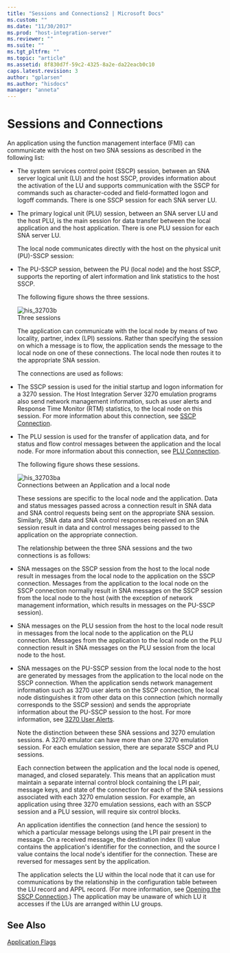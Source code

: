 ```yaml
---
title: "Sessions and Connections2 | Microsoft Docs"
ms.custom: ""
ms.date: "11/30/2017"
ms.prod: "host-integration-server"
ms.reviewer: ""
ms.suite: ""
ms.tgt_pltfrm: ""
ms.topic: "article"
ms.assetid: 8f830d7f-59c2-4325-8a2e-da22eacb0c10
caps.latest.revision: 3
author: "gplarsen"
ms.author: "hisdocs"
manager: "anneta"
---
```

# Sessions and Connections
An application using the function management interface (FMI) can communicate with the host on two SNA sessions as described in the following list:  
  
- The system services control point (SSCP) session, between an SNA server logical unit (LU) and the host SSCP, provides information about the activation of the LU and supports communication with the SSCP for commands such as character-coded and field-formatted logon and logoff commands. There is one SSCP session for each SNA server LU.  
  
- The primary logical unit (PLU) session, between an SNA server LU and the host PLU, is the main session for data transfer between the local application and the host application. There is one PLU session for each SNA server LU.  
  
  The local node communicates directly with the host on the physical unit (PU)-SSCP session:  
  
- The PU-SSCP session, between the PU (local node) and the host SSCP, supports the reporting of alert information and link statistics to the host SSCP.  
  
  The following figure shows the three sessions.  
  
  ![](../core/media/his-32703b.gif "his_32703b")  
  Three sessions  
  
  The application can communicate with the local node by means of two locality, partner, index (LPI) sessions. Rather than specifying the session on which a message is to flow, the application sends the message to the local node on one of these connections. The local node then routes it to the appropriate SNA session.  
  
  The connections are used as follows:  
  
- The SSCP session is used for the initial startup and logon information for a 3270 session. The Host Integration Server 3270 emulation programs also send network management information, such as user alerts and Response Time Monitor (RTM) statistics, to the local node on this session. For more information about this connection, see [SSCP Connection](../core/sscp-connection1.md).  
  
- The PLU session is used for the transfer of application data, and for status and flow control messages between the application and the local node. For more information about this connection, see [PLU Connection](../core/plu-connection2.md).  
  
  The following figure shows these sessions.  
  
  ![](../core/media/his-32703ba.gif "his_32703ba")  
  Connections between an Application and a local node  
  
  These sessions are specific to the local node and the application. Data and status messages passed across a connection result in SNA data and SNA control requests being sent on the appropriate SNA session. Similarly, SNA data and SNA control responses received on an SNA session result in data and control messages being passed to the application on the appropriate connection.  
  
  The relationship between the three SNA sessions and the two connections is as follows:  
  
- SNA messages on the SSCP session from the host to the local node result in messages from the local node to the application on the SSCP connection. Messages from the application to the local node on the SSCP connection normally result in SNA messages on the SSCP session from the local node to the host (with the exception of network management information, which results in messages on the PU-SSCP session).  
  
- SNA messages on the PLU session from the host to the local node result in messages from the local node to the application on the PLU connection. Messages from the application to the local node on the PLU connection result in SNA messages on the PLU session from the local node to the host.  
  
- SNA messages on the PU-SSCP session from the local node to the host are generated by messages from the application to the local node on the SSCP connection. When the application sends network management information such as 3270 user alerts on the SSCP connection, the local node distinguishes it from other data on this connection (which normally corresponds to the SSCP session) and sends the appropriate information about the PU-SSCP session to the host. For more information, see [3270 User Alerts](../core/3270-user-alerts2.md).  
  
  Note the distinction between these SNA sessions and 3270 emulation sessions. A 3270 emulator can have more than one 3270 emulation session. For each emulation session, there are separate SSCP and PLU sessions.  
  
  Each connection between the application and the local node is opened, managed, and closed separately. This means that an application must maintain a separate internal control block containing the LPI pair, message keys, and state of the connection for each of the SNA sessions associated with each 3270 emulation session. For example, an application using three 3270 emulation sessions, each with an SSCP session and a PLU session, will require six control blocks.  
  
  An application identifies the connection (and hence the session) to which a particular message belongs using the LPI pair present in the message. On a received message, the destination index (I) value contains the application's identifier for the connection, and the source I value contains the local node's identifier for the connection. These are reversed for messages sent by the application.  
  
  The application selects the LU within the local node that it can use for communications by the relationship in the configuration table between the LU record and APPL record. (For more information, see [Opening the SSCP Connection](../core/opening-the-sscp-connection1.md).) The application may be unaware of which LU it accesses if the LUs are arranged within LU groups.  
  
## See Also  
 [Application Flags](../core/application-flags1.md)